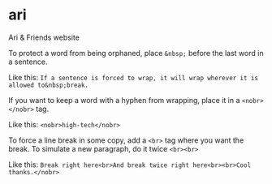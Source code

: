 # ari
Ari &amp; Friends website

To protect a word from being orphaned, place `&nbsp;` before the last word in a sentence.

Like this:
`If a sentence is forced to wrap, it will wrap wherever it is allowed to&nbsp;break.`


If you want to keep a word with a hyphen from wrapping, place it in a `<nobr></nobr>` tag. 

Like this: `<nobr>high-tech</nobr>`


To force a line break in some copy, add a `<br>` tag where you want the break. To simulate a new paragraph, do it twice `<br><br>`

Like this: `Break right here<br>And break twice right here<br><br>Cool thanks.</nobr>`